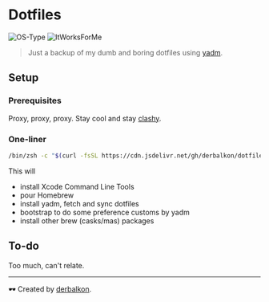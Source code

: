# Dotfiles

![OS-Type](https://img.shields.io/badge/OS-macOS-9cf)
![ItWorksForMe](https://img.shields.io/badge/It%20Works-For%20Me™-green)

> Just a backup of my dumb and boring dotfiles using [yadm](https://github.com/TheLocehiliosan/yadm).

## Setup

### Prerequisites

Proxy, proxy, proxy. Stay cool and stay [clashy](https://install.appcenter.ms/users/clashx/apps/clashx-pro/distribution_groups/public).

### One-liner

```zsh
/bin/zsh -c "$(curl -fsSL https://cdn.jsdelivr.net/gh/derbalkon/dotfiles@master/.config/yadm/setup.zsh)"
```

This will

- install Xcode Command Line Tools
- pour Homebrew
- install yadm, fetch and sync dotfiles
- bootstrap to do some preference customs by yadm
- install other brew (casks/mas) packages

## To-do

Too much, can't relate.

---

🕶️ Created by [derbalkon](https://wrrrr.me).

